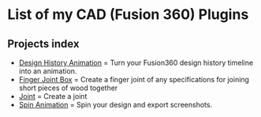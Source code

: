 # List of my CAD (Fusion 360) Plugins

## Projects index

<!--ts-->

- [Design History Animation](./Design.History.Animation) = Turn your Fusion360 design history timeline into an animation.
- [Finger Joint Box](./Finger.Joint.Box) = Create a finger joint of any specifications for joining short pieces of wood together
- [Joint](./Joint) = Create a joint
- [Spin Animation](./Spin.Animation) = Spin your design and export screenshots.
<!--te-->
